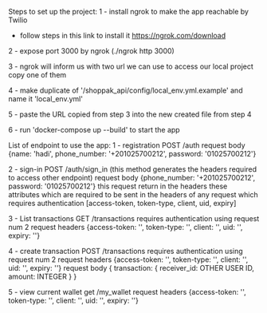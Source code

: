Steps to set up the project:
1 - install ngrok to make the app reachable by Twilio
  - follow steps in this link to install it https://ngrok.com/download

2 - expose port 3000 by ngrok (./ngrok http 3000)

3 - ngrok will inform us with two url we can use to access our local project copy one of them

4 - make duplicate of '/shoppak_api/config/local_env.yml.example' and name it 'local_env.yml'

5 - paste the URL copied from step 3 into the new created file from step 4

6 - run 'docker-compose up --build' to start the app

List of endpoint to use the app:
1 - registration  POST /auth
  request body {name: 'hadi', phone_number: '+201025700212', password: '01025700212'}

2 - sign-in  POST /auth/sign_in (this method generates the headers required to access other endpoint)
  request body {phone_number: '+201025700212', password: '01025700212'}
  this request return in the headers these attributes which are required to be sent in the headers of any request
   which requires authentication [access-token, token-type, client, uid, expiry]

3 - List transactions GET /transactions requires authentication using request num 2
  request headers {access-token: '', token-type: '', client: '', uid: '', expiry: ''}

4 - create transaction POST /transactions requires authentication using request num 2
  request headers {access-token: '', token-type: '', client: '', uid: '', expiry: ''}
  request body { transaction: { receiver_id: OTHER USER ID, amount: INTEGER } }

5 - view current wallet get /my_wallet
  request headers {access-token: '', token-type: '', client: '', uid: '', expiry: ''} 
